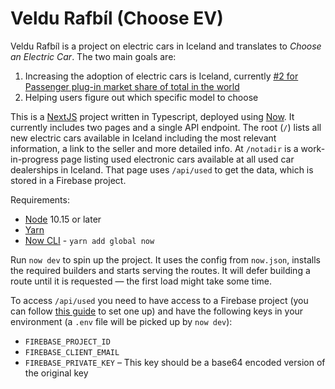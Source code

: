 # Veldu Rafbíl (Choose EV)

Veldu Rafbíl is a project on electric cars in Iceland and translates to _Choose an Electric Car_. The two main goals are:

1. Increasing the adoption of electric cars is Iceland, currently [#2 for Passenger plug-in market share of total in the world](https://en.wikipedia.org/wiki/Electric_car_use_by_country)
2. Helping users figure out which specific model to choose

This is a [NextJS](https://nextjs.org) project written in Typescript, deployed using [Now](http://now.sh). It currently includes two pages and a single API endpoint. The root (`/`) lists all new electric cars available in Iceland including the most relevant information, a link to the seller and more detailed info. At `/notadir` is a work-in-progress page listing used electronic cars available at all used car dealerships in Iceland. That page uses `/api/used` to get the data, which is stored in a Firebase project.

Requirements:

- [Node](https://nodejs.org/) 10.15 or later
- [Yarn](https://yarnpkg.com)
- [Now CLI](https://zeit.co/download) - `yarn add global now`

Run `now dev` to spin up the project. It uses the config from `now.json`, installs the required builders and starts serving the routes. It will defer building a route until it is requested — the first load might take some time.

To access `/api/used` you need to have access to a Firebase project (you can follow [this guide](https://firebase.google.com/docs/web/setup) to set one up) and have the following keys in your environment (a `.env` file will be picked up by `now dev`):

- `FIREBASE_PROJECT_ID`
- `FIREBASE_CLIENT_EMAIL`
- `FIREBASE_PRIVATE_KEY` – This key should be a base64 encoded version of the original key
